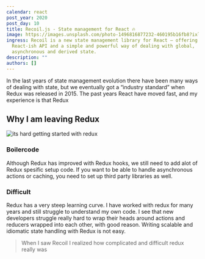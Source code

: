 ```yaml
---
calendar: react
post_year: 2020
post_day: 10
title: Recoil.js - State management for React 🔥
image: https://images.unsplash.com/photo-1496816877232-460195b16fb8?ixlib=rb-1.2.1&ixid=MXwxMjA3fDB8MHxwaG90by1wYWdlfHx8fGVufDB8fHw%3D&auto=format&fit=crop&w=1554&q=80
ingress: Recoil is a new state management library for React — offering a
  React-ish API and a simple and powerful way of dealing with global,
  asynchronous and derived state.
description: ""
authors: []
---
```

In the last years of state management evolution there have been many ways of dealing with state, but we eventually got a “industry standard” when Redux was released in 2015. The past years React have moved fast, and my experience is that Redux 

## **Why I am leaving Redux**

![its hard getting started with redux](/assets/big_book.jpeg)

### **Boilercode**

Although Redux has improved with Redux hooks, we still need to add alot of Redux spesific setup code. If you want to be able to handle asynchronous actions or caching, you need to set up third party libraries as well.

### **Difficult**

Redux has a very steep learning curve. I have worked with redux for many years and still struggle to understand my own code. I see that new developers struggle really hard to wrap their heads around actions and reducers wrapped into each other, with good reason. Writing scalable and idiomatic state handling with Redux is not easy.

> When I saw Recoil I realized how complicated and difficult redux really was